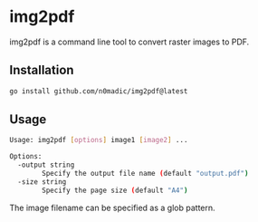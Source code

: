# img2pdf

img2pdf is a command line tool to convert raster images to PDF.

## Installation

```bash
go install github.com/n0madic/img2pdf@latest
```

## Usage

```bash
Usage: img2pdf [options] image1 [image2] ...

Options:
  -output string
    	Specify the output file name (default "output.pdf")
  -size string
    	Specify the page size (default "A4")
```

The image filename can be specified as a glob pattern.
